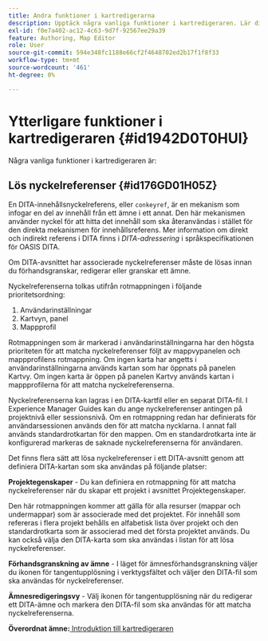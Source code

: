 ```yaml
---
title: Andra funktioner i kartredigerarna
description: Upptäck några vanliga funktioner i kartredigeraren. Lär dig hur du löser nyckelreferenser i kartredigeraren.
exl-id: f0e7a402-ac12-4c63-9d7f-92567ee29a39
feature: Authoring, Map Editor
role: User
source-git-commit: 594e348fc1188e66cf2f4648702ed2b17f1f8f33
workflow-type: tm+mt
source-wordcount: '461'
ht-degree: 0%

---
```


# Ytterligare funktioner i kartredigeraren {#id1942D0T0HUI}

Några vanliga funktioner i kartredigeraren är:

## Lös nyckelreferenser {#id176GD01H05Z}

En DITA-innehållsnyckelreferens, eller `conkeyref`, är en mekanism som infogar en del av innehåll från ett ämne i ett annat. Den här mekanismen använder nyckel för att hitta det innehåll som ska återanvändas i stället för den direkta mekanismen för innehållsreferens. Mer information om direkt och indirekt referens i DITA finns i *DITA-adressering* i språkspecifikationen för OASIS DITA.

Om DITA-avsnittet har associerade nyckelreferenser måste de lösas innan du förhandsgranskar, redigerar eller granskar ett ämne.

Nyckelreferenserna tolkas utifrån rotmappningen i följande prioritetsordning:

1. Användarinställningar
1. Kartvyn, panel
1. Mappprofil

Rotmappningen som är markerad i användarinställningarna har den högsta prioriteten för att matcha nyckelreferenser följt av mappvypanelen och mappprofilens rotmappning. Om ingen karta har angetts i användarinställningarna används kartan som har öppnats på panelen Kartvy. Om ingen karta är öppen på panelen Kartvy används kartan i mappprofilerna för att matcha nyckelreferenserna.

Nyckelreferenserna kan lagras i en DITA-kartfil eller en separat DITA-fil. I Experience Manager Guides kan du ange nyckelreferenser antingen på projektnivå eller sessionsnivå. Om en rotmappning redan har definierats för användarsessionen används den för att matcha nycklarna. I annat fall används standardrotkartan för den mappen. Om en standardrotkarta inte är konfigurerad markeras de saknade nyckelreferenserna för användaren.

Det finns flera sätt att lösa nyckelreferenser i ett DITA-avsnitt genom att definiera DITA-kartan som ska användas på följande platser:

**Projektegenskaper** - Du kan definiera en rotmappning för att matcha nyckelreferenser när du skapar ett projekt i avsnittet Projektegenskaper.

Den här rotmappningen kommer att gälla för alla resurser \(mappar och undermappar\) som är associerade med det projektet. För innehåll som refereras i flera projekt behålls en alfabetisk lista över projekt och den standardrotkarta som är associerad med det första projektet används. Du kan också välja den DITA-karta som ska användas i listan för att lösa nyckelreferenser.

**Förhandsgranskning av ämne** - I läget för ämnesförhandsgranskning väljer du ikonen för tangentupplösning i verktygsfältet och väljer den DITA-fil som ska användas för nyckelreferenser.

**Ämnesredigeringsvy** - Välj ikonen för tangentupplösning när du redigerar ett DITA-ämne och markera den DITA-fil som ska användas för att matcha nyckelreferenserna.

**Överordnat ämne:**[ Introduktion till kartredigeraren](map-editor.md)
